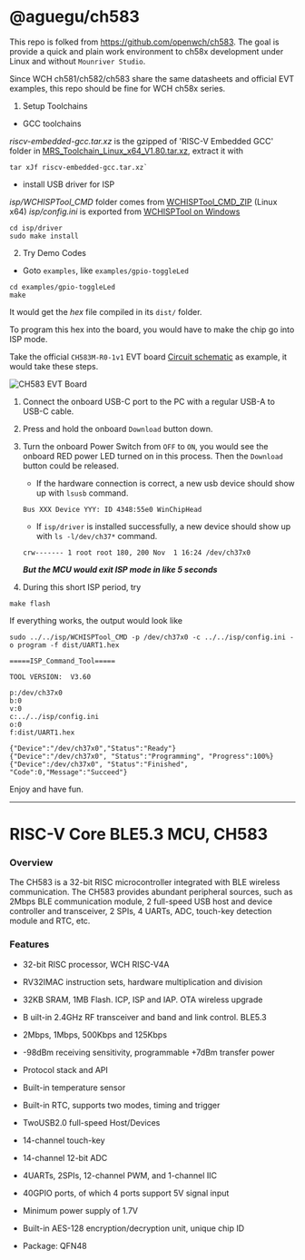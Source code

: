 @aguegu/ch583
===

This repo is folked from https://github.com/openwch/ch583. The goal is provide a quick and plain work environment to ch58x development under Linux and without `Mounriver Studio`.

Since WCH ch581/ch582/ch583 share the same datasheets and official EVT examples, this repo should be fine for WCH ch58x series.

1. Setup Toolchains

* GCC toolchains

*riscv-embedded-gcc.tar.xz* is the gzipped of 'RISC-V Embedded GCC' folder in [MRS_Toolchain_Linux_x64_V1.80.tar.xz](http://file.mounriver.com/tools/MRS_Toolchain_Linux_x64_V1.80.tar.xz), extract it with

```
tar xJf riscv-embedded-gcc.tar.xz`
```

* install USB driver for ISP

*isp/WCHISPTool_CMD* folder comes from [WCHISPTool_CMD_ZIP](https://www.wch.cn/downloads/WCHISPTool_CMD_ZIP.html) (Linux x64)
*isp/config.ini* is exported from [WCHISPTool on Windows](https://www.wch.cn/downloads/WCHISPTool_Setup_exe.html)

```
cd isp/driver
sudo make install
```

2. Try Demo Codes

* Goto `examples`, like `examples/gpio-toggleLed`

```
cd examples/gpio-toggleLed
make
```

It would get the *hex* file compiled in its `dist/` folder.

To program this hex into the board, you would have to make the chip go into ISP mode.

Take the official `CH583M-R0-1v1` EVT board [Circuit schematic](EVT/PUB/CH583SCH.PDF) as example, it would take these steps.

![CH583 EVT Board](datasheets/ch583-evt.avif)

  1. Connect the onboard USB-C port to the PC with a regular USB-A to USB-C cable.

  2. Press and hold the onboard `Download` button down.

  3. Turn the onboard Power Switch from `OFF` to `ON`, you would see the onboard RED power LED turned on in this process. Then the `Download` button could be released.

      * If the hardware connection is correct, a new usb device should show up with `lsusb` command.
      ```
      Bus XXX Device YYY: ID 4348:55e0 WinChipHead
      ```

      * If `isp/driver` is installed successfully, a new device should show up with `ls -l/dev/ch37*` command.
      ```
      crw------- 1 root root 180, 200 Nov  1 16:24 /dev/ch37x0
      ```

      ***But the MCU would exit ISP mode in like 5 seconds***

  4. During this short ISP period, try

  ```
  make flash
  ```

  If everything works, the output would look like

  ```
  sudo ../../isp/WCHISPTool_CMD -p /dev/ch37x0 -c ../../isp/config.ini -o program -f dist/UART1.hex

  =====ISP_Command_Tool=====

  TOOL VERSION:  V3.60

  p:/dev/ch37x0
  b:0
  v:0
  c:../../isp/config.ini
  o:0
  f:dist/UART1.hex

  {"Device":"/dev/ch37x0","Status":"Ready"}
  {"Device":"/dev/ch37x0", "Status":"Programming", "Progress":100%}
  {"Device":/dev/ch37x0", "Status":"Finished", "Code":0,"Message":"Succeed"}
  ```

Enjoy and have fun.

---
# RISC-V Core BLE5.3 MCU, CH583

### Overview

The CH583 is a 32-bit RISC microcontroller integrated with BLE wireless communication. The CH583 provides abundant peripheral sources, such as 2Mbps BLE communication module, 2 full-speed USB host and device controller and transceiver, 2 SPIs, 4 UARTs, ADC, touch-key detection module and RTC, etc.

### Features

- 32-bit RISC processor, WCH RISC-V4A

- RV32IMAC instruction sets, hardware multiplication and division

- 32KB SRAM, 1MB Flash. ICP, ISP and IAP. OTA wireless upgrade

- B uilt-in 2.4GHz RF transceiver and band and link control. BLE5.3

- 2Mbps, 1Mbps, 500Kbps and 125Kbps

- -98dBm receiving sensitivity, programmable +7dBm transfer power

- Protocol stack and API

- Built-in temperature sensor

- Built-in RTC, supports two modes, timing and trigger

- TwoUSB2.0 full-speed Host/Devices

- 14-channel touch-key

- 14-channel 12-bit ADC

- 4UARTs, 2SPIs, 12-channel PWM, and 1-channel IIC

- 40GPIO ports, of which 4 ports support 5V signal input

- Minimum power supply of 1.7V

- Built-in AES-128 encryption/decryption unit, unique chip ID

- Package: QFN48

